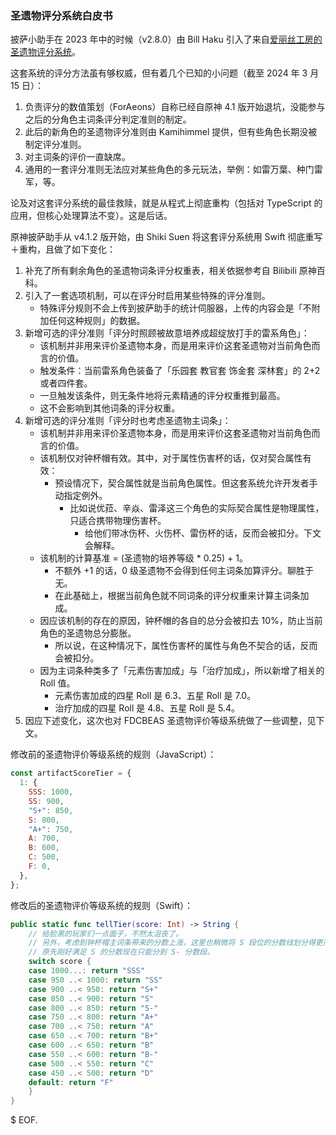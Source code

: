 ### 圣遗物评分系统白皮书

披萨小助手在 2023 年中的时候（v2.8.0）由 Bill Haku 引入了来自[爱丽丝工房的圣遗物评分系统](https://github.com/Kamihimmel/artifactrating)。

这套系统的评分方法虽有够权威，但有着几个已知的小问题（截至 2024 年 3 月 15 日）：

1. 负责评分的数值策划（ForAeons）自称已经自原神 4.1 版开始退坑，没能参与之后的分角色主词条评分判定准则的制定。
2. 此后的新角色的圣遗物评分准则由 Kamihimmel 提供，但有些角色长期没被制定评分准则。
3. 对主词条的评价一直缺席。
4. 通用的一套评分准则无法应对某些角色的多元玩法，举例：如雷万葉、种门雷军，等。

论及对这套评分系统的最佳救赎，就是从程式上彻底重构（包括对 TypeScript 的应用，但核心处理算法不变）。这是后话。

原神披萨助手从 v4.1.2 版开始，由 Shiki Suen 将这套评分系统用 Swift 彻底重写＋重构，且做了如下变化：

1. 补充了所有剩余角色的圣遗物词条评分权重表，相关依据参考自 Bilibili 原神百科。
2. 引入了一套选项机制，可以在评分时启用某些特殊的评分准则。
    - 特殊评分规则不会上传到披萨助手的统计伺服器，上传的内容会是「不附加任何这种规则」的数据。
3. 新增可选的评分准则「评分时照顾被故意培养成超绽放打手的雷系角色」：
    - 该机制并非用来评价圣遗物本身，而是用来评价这套圣遗物对当前角色而言的价值。
    - 触发条件：当前雷系角色装备了「乐园套 教官套 饰金套 深林套」的 2+2 或者四件套。
    - 一旦触发该条件，则无条件地将元素精通的评分权重推到最高。
    - 这不会影响到其他词条的评分权重。
4. 新增可选的评分准则「评分时也考虑圣遗物主词条」：
    - 该机制并非用来评价圣遗物本身，而是用来评价这套圣遗物对当前角色而言的价值。
    - 该机制仅对钟杯帽有效。其中，对于属性伤害杯的话，仅对契合属性有效：
        - 预设情况下，契合属性就是当前角色属性。但这套系统允许开发者手动指定例外。
            - 比如说优菈、辛焱、雷泽这三个角色的实际契合属性是物理属性，只适合携带物理伤害杯。
                - 给他们带冰伤杯、火伤杯、雷伤杯的话，反而会被扣分。下文会解释。
    - 该机制的计算基准 = (圣遗物的培养等级 * 0.25) + 1。
        - 不额外 +1 的话，0 级圣遗物不会得到任何主词条加算评分。聊胜于无。
        - 在此基础上，根据当前角色就不同词条的评分权重来计算主词条加成。
    - 因应该机制的存在的原因，钟杯帽的各自的总分会被扣去 10%，防止当前角色的圣遗物总分膨胀。
        - 所以说，在这种情况下，属性伤害杯的属性与角色不契合的话，反而会被扣分。
    - 因为主词条种类多了「元素伤害加成」与「治疗加成」，所以新增了相关的 Roll 值。
        - 元素伤害加成的四星 Roll 是 6.3、五星 Roll 是 7.0。
        - 治疗加成的四星 Roll 是 4.8、五星 Roll 是 5.4。
5. 因应下述变化，这次也对 FDCBEAS 圣遗物评价等级系统做了一些调整，见下文。

修改前的圣遗物评价等级系统的规则（JavaScript）：
```js
const artifactScoreTier = {
  1: {
    SSS: 1000,
    SS: 900,
    "S+": 850,
    S: 800,
    "A+": 750,
    A: 700,
    B: 600,
    C: 500,
    F: 0,
  },
};
```

修改后的圣遗物评价等级系统的规则（Swift）：
```swift
public static func tellTier(score: Int) -> String {
    // 给脸黑的玩家们一点面子，不然太沮丧了。
    // 另外，考虑到钟杯帽主词条带来的分数上涨，这里也稍微将 S 段位的分数线划分得更严格一些。
    // 原先刚好满足 S 的分数现在只能分到 S- 分数段。
    switch score {
    case 1000...: return "SSS"
    case 950 ..< 1000: return "SS"
    case 900 ..< 950: return "S+"
    case 850 ..< 900: return "S"
    case 800 ..< 850: return "S-"
    case 750 ..< 800: return "A+"
    case 700 ..< 750: return "A"
    case 650 ..< 700: return "B+"
    case 600 ..< 650: return "B"
    case 550 ..< 600: return "B-"
    case 500 ..< 550: return "C"
    case 450 ..< 500: return "D"
    default: return "F"
    }
}
```

$ EOF.
